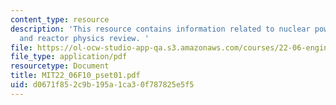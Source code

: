 ```yaml
---
content_type: resource
description: 'This resource contains information related to nuclear power introduction
  and reactor physics review. '
file: https://ol-ocw-studio-app-qa.s3.amazonaws.com/courses/22-06-engineering-of-nuclear-systems-fall-2010/d0671f852c9b195a1ca30f787825e5f5_MIT22_06F10_pset01.pdf
file_type: application/pdf
resourcetype: Document
title: MIT22_06F10_pset01.pdf
uid: d0671f85-2c9b-195a-1ca3-0f787825e5f5
---
```

